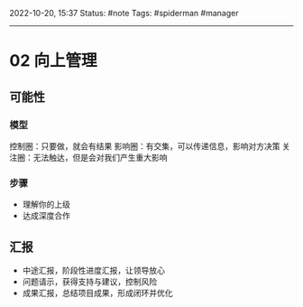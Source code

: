 2022-10-20, 15:37
Status: #note
Tags: #spiderman #manager

---

# 02 向上管理

## 可能性

### 模型

控制圈：只要做，就会有结果
影响圈：有交集，可以传递信息，影响对方决策
关注圈：无法触达，但是会对我们产生重大影响

### 步骤

- 理解你的上级
- 达成深度合作

## 汇报

- 中途汇报，阶段性进度汇报，让领导放心
- 问题请示，获得支持与建议，控制风险
- 成果汇报，总结项目成果，形成闭环并优化